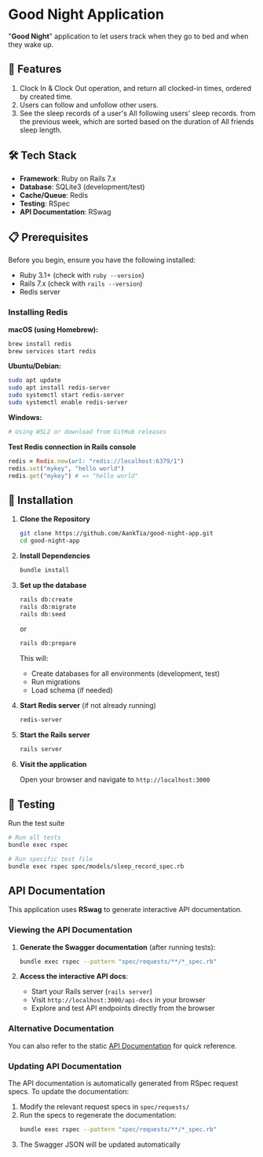 # Good Night Application

"**Good Night**" application to let users track when they go to bed and when they wake up.

## 🚀 Features

1. Clock In & Clock Out operation, and return all clocked-in times, ordered by created time.
2. Users can follow and unfollow other users.
3. See the sleep records of a user's All following users' sleep records. from the previous week, which are sorted based on the duration of All friends sleep length.

## 🛠 Tech Stack

- **Framework**: Ruby on Rails 7.x
- **Database**: SQLite3 (development/test)
- **Cache/Queue**: Redis
- **Testing**: RSpec
- **API Documentation**: RSwag

## 📋 Prerequisites

Before you begin, ensure you have the following installed:

- Ruby 3.1+ (check with `ruby --version`)
- Rails 7.x (check with `rails --version`)
- Redis server

### Installing Redis

**macOS (using Homebrew):**

```bash
brew install redis
brew services start redis
```

**Ubuntu/Debian:**

```bash
sudo apt update
sudo apt install redis-server
sudo systemctl start redis-server
sudo systemctl enable redis-server
```

**Windows:**

```bash
# Using WSL2 or download from GitHub releases
```

**Test Redis connection in Rails console**

```ruby
redis = Redis.new(url: "redis://localhost:6379/1")
redis.set("mykey", "hello world")
redis.get("mykey") # => "hello world"
```

## 🔧 Installation

1. **Clone the Repository**

   ```bash
   git clone https://github.com/AankTia/good-night-app.git
   cd good-night-app
   ```

2. **Install Dependencies**

   ```bash
   bundle install
   ```

3. **Set up the database**

   ```bash
   rails db:create
   rails db:migrate
   rails db:seed
   ```

   or

   ```bash
   rails db:prepare
   ```

   This will:

   - Create databases for all environments (development, test)
   - Run migrations
   - Load schema (if needed)

4. **Start Redis server** (if not already running)

   ```bash
   redis-server
   ```

5. **Start the Rails server**

   ```bash
   rails server
   ```

6. **Visit the application**

   Open your browser and navigate to `http://localhost:3000`

## 🧪 Testing

Run the test suite

```bash
# Run all tests
bundle exec rspec

# Run specific test file
bundle exec rspec spec/models/sleep_record_spec.rb
```

## API Documentation

This application uses **RSwag** to generate interactive API documentation.

### Viewing the API Documentation

1. **Generate the Swagger documentation** (after running tests):

   ```bash
   bundle exec rspec --pattern "spec/requests/**/*_spec.rb"
   ```

2. **Access the interactive API docs**:
   - Start your Rails server (`rails server`)
   - Visit `http://localhost:3000/api-docs` in your browser
   - Explore and test API endpoints directly from the browser

### Alternative Documentation

You can also refer to the static [API Documentation](API_Documentation.md) for quick reference.

### Updating API Documentation

The API documentation is automatically generated from RSpec request specs. To update the documentation:

1. Modify the relevant request specs in `spec/requests/`
2. Run the specs to regenerate the documentation:
   ```bash
   bundle exec rspec --pattern "spec/requests/**/*_spec.rb"
   ```
3. The Swagger JSON will be updated automatically
